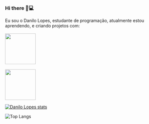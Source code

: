### Hi there 👋:computer:

Eu sou o Danilo Lopes, estudante de programação, atualmente estou aprendendo, e criando projetos com:
<br>
<br>
<img width= "100px" src="https://img.shields.io/badge/HTML5-E34F26?style=for-the-badge&logo=html5&logoColor=white">
<br>
<br>
<img width= "100px" src="https://img.shields.io/badge/CSS3-1572B6?style=for-the-badge&logo=css3&logoColor=white">

[![Danilo Lopes stats](https://github-readme-stats.vercel.app/api?username=Daniloloppes)](https://github.com/anuraghazra/github-readme-stats)

![Top Langs](https://github-readme-stats.vercel.app/api/top-langs/?username=Daniloloppes&hide_progress=true)
